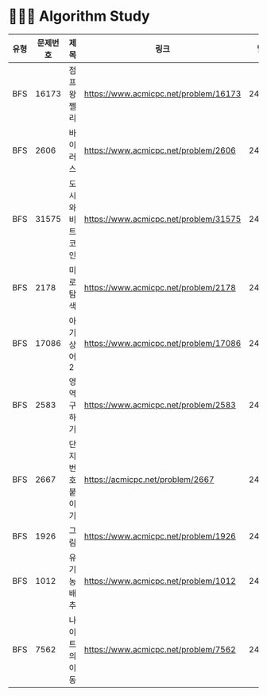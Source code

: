 # 👩🏻‍💻 Algorithm Study

|유형|문제번호|제목|링크|날짜|
|---|---|---|---|---|
|BFS|16173|점프왕 쩰리|https://www.acmicpc.net/problem/16173|240610|
|BFS|2606|바이러스|https://www.acmicpc.net/problem/2606|240610|
|BFS|31575|도시와 비트코인|https://www.acmicpc.net/problem/31575|240611|
|BFS|2178|미로탐색|https://www.acmicpc.net/problem/2178|240613|
|BFS|17086|아기 상어 2|https://www.acmicpc.net/problem/17086|240614|
|BFS|2583|영역 구하기|https://www.acmicpc.net/problem/2583|240618|
|BFS|2667|단지 번호 붙이기|https://acmicpc.net/problem/2667|240619|
|BFS|1926|그림|https://www.acmicpc.net/problem/1926|240619|
|BFS|1012|유기농 배추|https://www.acmicpc.net/problem/1012|240620|
|BFS|7562|나이트의 이동|https://www.acmicpc.net/problem/7562|240621|
